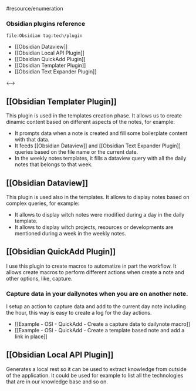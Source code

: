 #resource/enumeration

### Obsidian plugins reference
```expander
file:Obsidian tag:tech/plugin
```
 
- [[Obsidian Dataview]]
- [[Obsidian Local API Plugin]]
- [[Obsidian QuickAdd Plugin]]
- [[Obsidian Templater Plugin]]
- [[Obsidian Text Expander Plugin]]
 
<-->

## [[Obsidian Templater Plugin]]

This plugin is used in the templates creation phase. It allows us to create dinamic content based on different aspects of the notes, for example:

- It prompts data when a note is created and fill some boilerplate content with that data. 
- It feeds [[Obsidian Dataview]] and [[Obsidian Text Expander Plugin]] queries based on the file name or the current date.
- In the weekly notes templates, it fills a dataview query with all the daily notes that belongs to that week.


## [[Obsidian Dataview]]

This plugin is used also in the templates. It allows to display notes based on complex queries, for example:

- It allows to display witch notes were modified during a day in the daily template.
- It allows to display witch projects, resources or developments are mentioned during a week in the weekly notes.


## [[Obsidian QuickAdd Plugin]]

I use this plugin to create macros to automatize in part the workflow. It allows create macros to perform different actions when create a note and other options, like, capture.

### Capture data in your dailynotes when you are on another note.

I setup an action to capture data and add to the current day note including the hour, this way is easy to create a log for the day actions.

- [[Example - OSI - QuickAdd - Create a capture data to dailynote macro]]
- [[Example - OSI - QuickAdd - Create a template based note and add a link in place]]


## [[Obsidian Local API Plugin]]

Generates a local rest so it can be used to extract knowledge from outside of the application. It could be used for example to list all the technologies that are in our knowledge base and so on.


